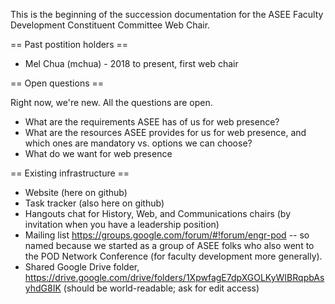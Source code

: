 This is the beginning of the succession documentation for the ASEE Faculty Development Constituent Committee Web Chair.

== Past postition holders ==

* Mel Chua (mchua) - 2018 to present, first web chair

== Open questions ==

Right now, we're new. All the questions are open.

* What are the requirements ASEE has of us for web presence?
* What are the resources ASEE provides for us for web presence, and which ones are mandatory vs. options we can choose?
* What do we want for web presence

== Existing infrastructure ==

* Website (here on github)
* Task tracker (also here on github)
* Hangouts chat for History, Web, and Communications chairs (by invitation when you have a leadership position)
* Mailing list https://groups.google.com/forum/#!forum/engr-pod -- so named because we started as a group of ASEE folks who also went to the POD Network Conference (for faculty development more generally).
* Shared Google Drive folder, https://drive.google.com/drive/folders/1XpwfagE7dpXGOLKyWIBRqpbAsyhdG8IK (should be world-readable; ask for edit access)
